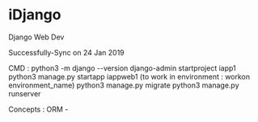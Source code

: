 # iDjango
Django Web Dev

Successfully-Sync on 24 Jan 2019

CMD :
        python3 -m django --version
        django-admin startproject iapp1
        python3 manage.py startapp iappweb1 (to work in environment : workon environment_name)
        python3 manage.py migrate
        python3 manage.py runserver


Concepts :
        ORM -